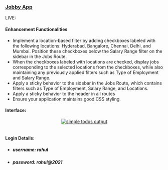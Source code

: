 ### <a href="https://github.com/Ibaad-AhmedAjaz/Jobby-Web-App-ReactJs.git">Jobby App</a>
LIVE: <a href = "https://enhancement-of-jobby-app-lake.vercel.app/"> </a>

#### Enhancement Functionalities
- Implement a location-based filter by adding checkboxes labeled with the following locations: Hyderabad, Bangalore, Chennai, Delhi, and Mumbai. Position these checkboxes below the Salary Range filter on the sidebar in the Jobs Route.
- When the checkboxes labeled with locations are checked, display jobs corresponding to the selected locations from the checkboxes, while also maintaining any previously applied filters such as Type of Employment and Salary Range.
- Apply a sticky behavior to the sidebar in the Jobs Route, which contains filters such as Type of Employment, Salary Range, and Locations.
- Apply a sticky behavior to the header in all routes
- Ensure your application maintains good CSS styling.

#### Interface:

<a href="https://res.cloudinary.com/dngzbeidb/image/upload/v1727596905/16_mvlfnf.png" target=_blank_>
<div style="text-align: center;">
    <img src="https://res.cloudinary.com/dngzbeidb/image/upload/v1727596905/16_mvlfnf.png" alt="simple todos output" style="max-width:70%;box-shadow:0 2.8px 2.2px rgba(0, 0, 0, 0.12)">
</div>
</a>
<br>

#### Login Details:

- ##### username: rahul
- ##### password: rahul@2021
